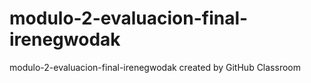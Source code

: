 # modulo-2-evaluacion-final-irenegwodak
modulo-2-evaluacion-final-irenegwodak created by GitHub Classroom
